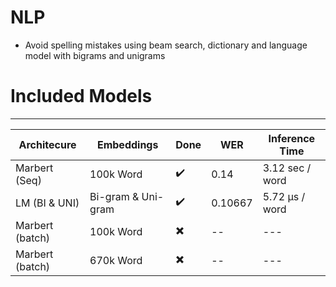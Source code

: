 # NLP

* Avoid spelling mistakes using beam search, dictionary and language model with bigrams and unigrams

# Included Models

------------------------------


Architecure | Embeddings | Done | WER | Inference Time
------------ | ------------- |----------|-------|--------|
Marbert (Seq) | 100k Word| :heavy_check_mark: | 0.14 | 3.12 sec / word
LM (BI & UNI) | Bi-gram & Uni-gram| :heavy_check_mark: | 0.10667 | 5.72 µs / word 
Marbert (batch) | 100k Word| :heavy_multiplication_x: | -- | ---
Marbert (batch) | 670k Word| :heavy_multiplication_x: | -- | ---

